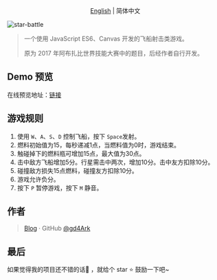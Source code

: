 <p align="center">
	<a href="https://github.com/gd4Ark/star-battle/blob/master/README.md">English</a> | 简体中文

![star-battle](https://socialify.git.ci/gd4Ark/star-battle/image?description=1&font=Inter&forks=1&language=1&logo=https%3A%2F%2Fraw.githubusercontent.com%2Fgd4Ark%2Fstar-battle%2Fmaster%2Fimg%2Flogo-01.png&owner=1&pattern=Charlie%20Brown&stargazers=1&theme=Light)


> 一个使用 JavaScript ES6、Canvas 开发的飞船射击类游戏。
>
> 原为 2017 年阿布扎比世界技能大赛中的题目，后经作者自行开发。

## Demo 预览

在线预览地址：[链接](https://4ark.me/star-battle)

## 游戏规则

1. 使用 `W`、`A`、`S`、`D` 控制飞船，按下 `Space`发射。
2. 燃料初始值为15，每秒递减1点，当燃料值为0时，游戏结束。
3. 触碰掉下的燃料瓶可增加15点，最大值为30点。
4. 击中敌方飞船增加5分。行星需击中两次，增加10分。击中友方扣除10分。
5. 碰撞敌方损失15点燃料，碰撞友方扣除10分。
6. 游戏允许负分。
7. 按下 `P` 暂停游戏，按下 `M` 静音。

## 作者

> [Blog](https://4ark.me/) · GitHub [@gd4Ark](https://github.com/gd4Ark)

## 最后

如果觉得我的项目还不错的话👏 ，就给个 star ⭐ 鼓励一下吧~